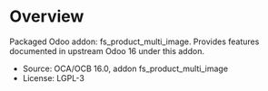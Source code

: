 # Overview

Packaged Odoo addon: fs_product_multi_image. Provides features documented in upstream Odoo 16 under this addon.

- Source: OCA/OCB 16.0, addon fs_product_multi_image
- License: LGPL-3

